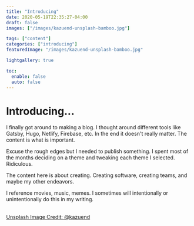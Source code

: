 ```yaml
---
title: "Introducing"
date: 2020-05-19T22:35:27-04:00
draft: false
images: ["/images/kazuend-unsplash-bamboo.jpg"]

tags: ["content"]
categories: ["introducing"]
featuredImage: "/images/kazuend-unsplash-bamboo.jpg"

lightgallery: true

toc:
  enable: false
  auto: false
---
```


# Introducing...

I finally got around to making a blog. I thought around different tools like Gatsby, Hugo, Netlify, Firebase, etc. In the end it doesn't really matter.  The content is what is important.

Excuse the rough edges but I needed to publish something. I spent most of the months deciding on a theme and tweaking each theme I selected. Ridiculous.

The content here is about creating.  Creating software, creating teams, and maybe my other endeavors.

I reference movies, music, memes. I sometimes will intentionally or unintentionally do this in my writing.

\
[Unsplash Image Credit: @kazuend ](https://unsplash.com/photos/19SC2oaVZW0)